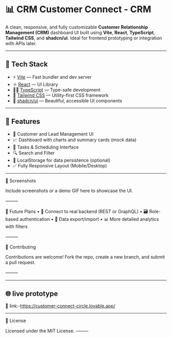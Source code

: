 # 📊 CRM Customer Connect - CRM 

A clean, responsive, and fully customizable **Customer Relationship Management (CRM)** dashboard UI built using **Vite**, **React**, **TypeScript**, **Tailwind CSS**, and **shadcn/ui**. Ideal for frontend prototyping or integration with APIs later.

---

## 🚀 Tech Stack

- ⚡️ [Vite](https://vitejs.dev/) — Fast bundler and dev server
- ⚛️ [React](https://reactjs.org/) — UI Library
- 🧑‍💻 [TypeScript](https://www.typescriptlang.org/) — Type-safe development
- 🎨 [Tailwind CSS](https://tailwindcss.com/) — Utility-first CSS framework
- 🧩 [shadcn/ui](https://ui.shadcn.dev/) — Beautiful, accessible UI components

---

## 📁 Features

- 👥 Customer and Lead Management UI
- 📈 Dashboard with charts and summary cards (mock data)
- 📅 Tasks & Scheduling Interface
- 🔍 Search and Filter
- 💾 LocalStorage for data persistence (optional)
- ✅ Fully Responsive Layout (Mobile/Desktop)

---

📸 Screenshots

Include screenshots or a demo GIF here to showcase the UI.

⸻

🧠 Future Plans
	•	🔗 Connect to real backend (REST or GraphQL)
	•	🗃️ Role-based authentication
	•	🧾 Data export/import
	•	📊 More detailed analytics with filters

⸻

🤝 Contributing

Contributions are welcome!
Fork the repo, create a new branch, and submit a pull request.

⸻


---
## 🌐 live prototype

🔗 link:-https://customer-connect-circle.lovable.app/

---

📜 License

Licensed under the MIT License.
⸻

